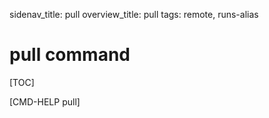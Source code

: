 sidenav_title: pull
overview_title: pull
tags: remote, runs-alias

# pull command

[TOC]

[CMD-HELP pull]
